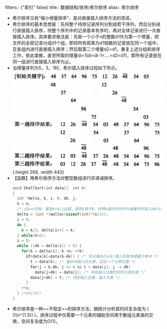 filters:: {"索引" false}
title:: 数据结构/排序/希尔排序
alias:: 希尔排序

- 希尔排序又称“缩小增量排序”，是对直接插入排序方法的改进。
- 希尔排序的基本思想是：先将整个待排记录序列分割成若干序列，然后分别进行直接插入排序，待整个序列中的记录基本有序时，再对全体记录进行一次直接插入排序。具体要求做法是：先取一个小于n的整数d1作为第一个增量，把文件的全部记录分成d1个组，即将所有距离为d1倍数的记录放在同一个组中，在各组内进行直接插入排序；然后取第二个增量d2<d1，重复上述分组和排序工作，依此类推，直至所取的增量di=1(di<di-1<….<d2<d1)，即所有记录放在同一组进行直接插入排序为止。
- 当增量序列为5，3，1时，希尔插入排序过程如下所示。
  ![image.png](../assets/image_1648966429561_0.png){:height 289, :width 442}
- 【函数】用希尔排序方法对整型数组进行非递减排序。
  ```c
  void ShellSort(int data[], int n)
  {
    int *delta, k, i, t, dk, j;
    k = n;
    /* 从k=n开始，重复k=k/2运算，直到k等于0，所得k值的序列作为增量序列存入delta */
    delta = (int *)malloc(sizeof(int)*(n/2));
    i = 0;
    do {
      k = k/2; delta[i++] = k;
    } while(k>0);
    i = 0;
    while ((dk = delta[i]) > 0) {
      for(k = delta[i]; k <n; ++k)
        if(data[k]<data[k-dk]) { /* 将元素data[k]插入到有序增量子表中 */
          t = data[k]; /* 备份待插入的元素，空出一个元素位置 */
          for(j = k-dk; j >= 0 && t < data[j]; j -= dk)
            data[j+dk] = data[j]; /* 寻找插入位置的同时元素后移 */
          data[j+dk] = t; /* 找到插入位置，插入元素 */
        }
      ++i;
    } /*while*/
  }
  ```
- 希尔排序是一种==不稳定==的排序方法，据统计分析其时间复杂度为 \( O(n^{1.3}) \)，排序过程中仅需要一个元素的辅助空间用于数组元素值的交换，空间复杂度为O(1)。